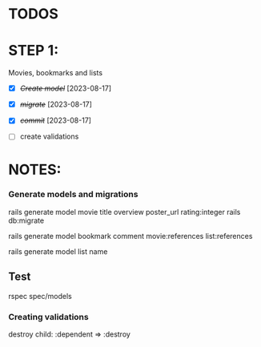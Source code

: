 # TODOS

# STEP 1:

Movies, bookmarks and lists
* [X] ~~*Create model*~~ [2023-08-17]
* [X] ~~*migrate*~~ [2023-08-17]
* [X] ~~*commit*~~ [2023-08-17]
* [ ] create validations


# NOTES:

### Generate models and migrations
rails generate model movie title overview poster_url rating:integer
rails db:migrate

rails generate model bookmark comment movie:references list:references

rails generate model list name

## Test
rspec spec/models

### Creating validations


destroy child:
:dependent => :destroy
